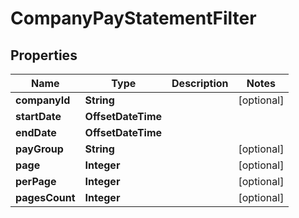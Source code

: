 

# CompanyPayStatementFilter


## Properties

| Name | Type | Description | Notes |
|------------ | ------------- | ------------- | -------------|
|**companyId** | **String** |  |  [optional] |
|**startDate** | **OffsetDateTime** |  |  |
|**endDate** | **OffsetDateTime** |  |  |
|**payGroup** | **String** |  |  [optional] |
|**page** | **Integer** |  |  [optional] |
|**perPage** | **Integer** |  |  [optional] |
|**pagesCount** | **Integer** |  |  [optional] |



